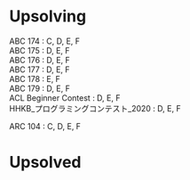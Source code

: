 Upsolving
=== 
ABC 174 : C, D, E, F  
ABC 175 : D, E, F  
ABC 176 : D, E, F  
ABC 177 : D, E, F  
ABC 178 : E, F  
ABC 179 : D, E, F  
ACL Beginner Contest : D, E, F  
HHKB_プログラミングコンテスト_2020 : D, E, F  
  
ARC 104 : C, D, E, F  

Upsolved
===
